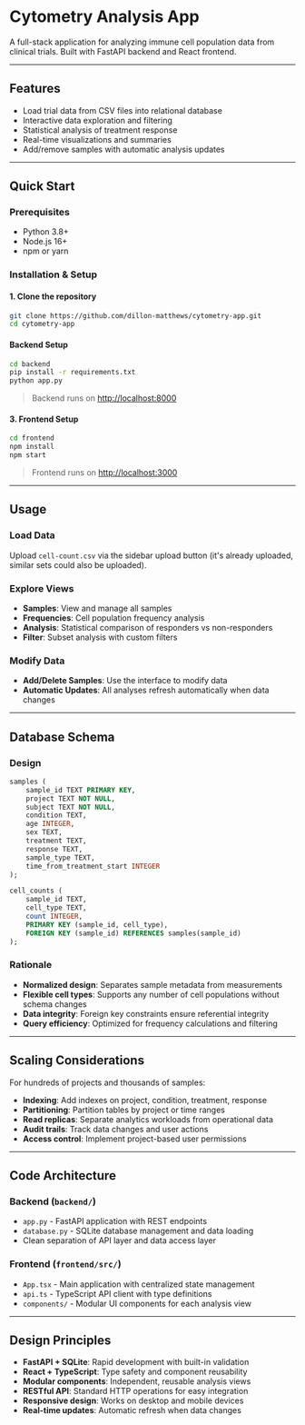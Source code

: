 # Cytometry Analysis App

A full-stack application for analyzing immune cell population data from clinical trials. Built with FastAPI backend and React frontend.

---

## Features

* Load trial data from CSV files into relational database
* Interactive data exploration and filtering
* Statistical analysis of treatment response
* Real-time visualizations and summaries
* Add/remove samples with automatic analysis updates

---

## Quick Start

### Prerequisites

* Python 3.8+
* Node.js 16+
* npm or yarn

### Installation & Setup

#### 1. Clone the repository

```bash
git clone https://github.com/dillon-matthews/cytometry-app.git
cd cytometry-app
```

####  Backend Setup

```bash
cd backend
pip install -r requirements.txt
python app.py
```

> Backend runs on [http://localhost:8000](http://localhost:8000)

#### 3. Frontend Setup

```bash
cd frontend
npm install
npm start
```

> Frontend runs on [http://localhost:3000](http://localhost:3000)

---

## Usage

### Load Data

Upload `cell-count.csv` via the sidebar upload button (it's already uploaded, similar sets could also be uploaded). 

### Explore Views

* **Samples**: View and manage all samples
* **Frequencies**: Cell population frequency analysis
* **Analysis**: Statistical comparison of responders vs non-responders
* **Filter**: Subset analysis with custom filters

### Modify Data

* **Add/Delete Samples**: Use the interface to modify data
* **Automatic Updates**: All analyses refresh automatically when data changes

---

## Database Schema

### Design

```sql
samples (
    sample_id TEXT PRIMARY KEY,
    project TEXT NOT NULL,
    subject TEXT NOT NULL,
    condition TEXT,
    age INTEGER,
    sex TEXT,
    treatment TEXT,
    response TEXT,
    sample_type TEXT,
    time_from_treatment_start INTEGER
);

cell_counts (
    sample_id TEXT,
    cell_type TEXT,
    count INTEGER,
    PRIMARY KEY (sample_id, cell_type),
    FOREIGN KEY (sample_id) REFERENCES samples(sample_id)
);
```

### Rationale

* **Normalized design**: Separates sample metadata from measurements
* **Flexible cell types**: Supports any number of cell populations without schema changes
* **Data integrity**: Foreign key constraints ensure referential integrity
* **Query efficiency**: Optimized for frequency calculations and filtering

---

## Scaling Considerations

For hundreds of projects and thousands of samples:

* **Indexing**: Add indexes on project, condition, treatment, response
* **Partitioning**: Partition tables by project or time ranges
* **Read replicas**: Separate analytics workloads from operational data
* **Audit trails**: Track data changes and user actions
* **Access control**: Implement project-based user permissions

---

## Code Architecture

### Backend (`backend/`)

* `app.py` - FastAPI application with REST endpoints
* `database.py` - SQLite database management and data loading
* Clean separation of API layer and data access layer

### Frontend (`frontend/src/`)

* `App.tsx` - Main application with centralized state management
* `api.ts` - TypeScript API client with type definitions
* `components/` - Modular UI components for each analysis view

---

## Design Principles

* **FastAPI + SQLite**: Rapid development with built-in validation
* **React + TypeScript**: Type safety and component reusability
* **Modular components**: Independent, reusable analysis views
* **RESTful API**: Standard HTTP operations for easy integration
* **Responsive design**: Works on desktop and mobile devices
* **Real-time updates**: Automatic refresh when data changes
